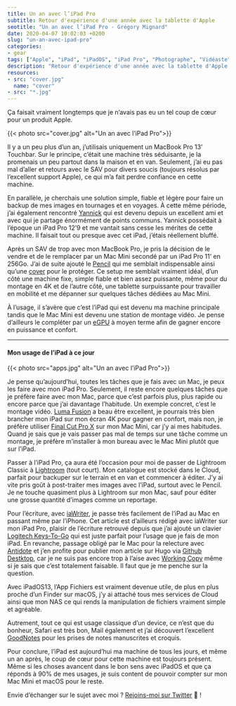 ```yaml
---
title: Un an avec l’iPad Pro
subtitle: Retour d'expérience d'une année avec la tablette d'Apple
seotitle: "Un an avec l’iPad Pro - Grégory Mignard"
date: 2020-04-07 10:02:03 +0200
slug: "un-an-avec-ipad-pro"
categories:
- gear
tags: ["Apple", "iPad", "iPadOS", "iPad Pro", "Photographe", "Vidéaste"]
description: "Retour d'expérience d'une année avec la tablette d'Apple, comment je l'utilise dans mon quotidien et pour travailler."
resources:
- src: "cover.jpg"
  name: "cover"
- src: "*.jpg"
---
```


Ça faisait vraiment longtemps que je n’avais pas eu un tel coup de cœur pour un produit Apple.

{{< photo src="cover.jpg" alt="Un an avec l’iPad Pro">}}

Il y a un peu plus d’un an, j’utilisais uniquement un MacBook Pro 13’ Touchbar. Sur le principe, c’était une machine très séduisante, je la promenais un peu partout dans la maison et en van. Seulement, j’ai eu pas mal d’aller et retours avec le SAV pour divers soucis (toujours résolus par l’excellent support Apple), ce qui m’a fait perdre confiance en cette machine.

En parallèle, je cherchais une solution simple, fiable et légère pour faire un backup de mes images en tournages et en voyages. À cette même période, j’ai également rencontré [Yannick](https://vadrouilles.co) qui est devenu depuis un excellent ami et avec qui je partage énormément de points communs. Yannick possédait à l’époque un iPad Pro 12’9 et me vantait sans cesse les mérites de cette machine. Il faisait tout ou presque avec cet iPad, j’étais réellement bluffé.

Après un SAV de trop avec mon MacBook Pro, je pris la décision de le vendre et de le remplacer par un Mac Mini secondé par un iPad Pro 11’ en 256Go. J’ai de suite ajouté le [Pencil](https://amzn.to/3c1Ki0z) qui me semblait indispensable ainsi qu’une [cover](https://amzn.to/3bRfZtw) pour le protéger. Ce setup me semblait vraiment idéal, d’un côté une machine fixe, simple fiable et bien assez puissante, même pour du montage en 4K et de l’autre côté, une tablette surpuissante pour travailler en mobilité et me dépanner sur quelques tâches dédiées au Mac Mini.

À l’usage, il s’avère que c’est l’iPad qui est devenu ma machine principale tandis que le Mac Mini est devenu une station de montage vidéo. Je pense d’ailleurs le compléter par un [eGPU](https://amzn.to/2VevDbY) à moyen terme afin de gagner encore en puissance et confort.

***

#### Mon usage de l’iPad à ce jour

{{< photo src="apps.jpg" alt="Un an avec l’iPad Pro">}}

Je pense qu’aujourd’hui, toutes les tâches que je fais avec un Mac, je peux les faire avec mon iPad Pro. Seulement, il reste encore quelques tâches que je préfère faire avec mon Mac, parce que c’est parfois plus, plus rapide ou encore parce que j’ai davantage l’habitude. Un exemple concret, c’est le montage vidéo. [Luma Fusion](https://luma-touch.com/lumafusion-for-ios-2/) a beau être excellent, je pourrais très bien brancher mon iPad sur mon écran 4K pour gagner en confort, mais non, je préfère utiliser [Final Cut Pro X](https://www.apple.com/fr/final-cut-pro/) sur mon Mac Mini, car j’y ai mes habitudes. Quand je sais que je vais passer pas mal de temps sur une tâche comme un montage, je préfère m’installer à mon bureau avec le Mac Mini plutôt que sur l’iPad.

Passer à l’iPad Pro, ça aura été l’occasion pour moi de passer de Lightroom Classic à [Lightroom](https://lightroom.adobe.com) (tout court). Mon catalogue est stocké dans le Cloud, parfait pour backuper sur le terrain et en van et commencer à éditer. J’y ai vite pris goût à post-traiter mes images avec l’iPad, surtout avec le Pencil. Je ne touche quasiment plus à Lightroom sur mon Mac, sauf pour éditer une grosse quantité d’images comme un reportage.

Pour l’écriture, avec [iaWriter](https://ia.net/writer), je passe très facilement de l’iPad au Mac en passant même par l’iPhone. Cet article est d’ailleurs rédigé avec iaWriter sur mon iPad Pro, plaisir de l’écriture retrouvé depuis que j’ai ajouté un clavier [Logitech Keys-To-Go](https://amzn.to/2RicaGa) qui est juste parfait pour l’usage que je fais de mon iPad. En revanche, passage obligé par le Mac pour la relecture avec [Antidote](https://www.antidote.info/fr) et j’en profite pour publier mon article sur Hugo via [Github Destktop](https://desktop.github.com), car je ne suis pas encore trop à l’aise avec [Working Copy](https://workingcopyapp.com) même si je sais que c’est totalement faisable. Il faut que je me penche sur la question.

Avec iPadOS13, l’App Fichiers est vraiment devenue utile, de plus en plus proche d’un Finder sur macOS, j’y ai attaché tous mes services de Cloud ainsi que mon NAS ce qui rends la manipulation de fichiers vraiment simple et agréable.

Autrement, tout ce qui est usage classique d’un device, ce n’est que du bonheur, Safari est très bon, Mail également et j’ai découvert l’excellent [GoodNotes](https://www.goodnotes.com) pour les prises de notes manuscrites et croquis.

Pour conclure, l’iPad est aujourd’hui ma machine de tous les jours, et même un an après, le coup de cœur pour cette machine est toujours présent. Même si les choses avancent dans le bon sens avec iPadOS et que ça réponds à 90% de mes usages, je suis content de pouvoir compter sur mon Mac Mini et macOS pour le reste.

Envie d’échanger sur le sujet avec moi ? [Rejoins-moi sur Twitter](http://twitter.com/gregmignard) 🐥 !
